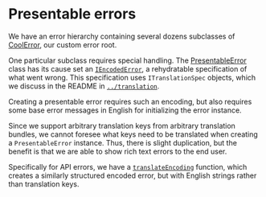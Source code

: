 # Presentable errors

We have an error hierarchy containing several dozens subclasses of [CoolError](../errors.ts), our custom error root.

One particular subclass requires special handling. The [PresentableError](./errors.ts) class has its cause set an [`IEncodedError`](./types.ts), a rehydratable specification of what went wrong. This specification uses `ITranslationSpec` objects, which we discuss in the README in [`../translation`](../translation).

Creating a presentable error requires such an encoding, but also requires some base error messages in English for initializing the error instance.

Since we support arbitrary translation keys from arbitrary translation bundles, we cannot foresee what keys need to be translated when creating a `PresentableError` instance. Thus, there is slight duplication, but the benefit is that we are able to show rich text errors to the end user.

Specifically for API errors, we have a [`translateEncoding`](./translate_encoding.ts) function, which creates a similarly structured encoded error, but with English strings rather than translation keys.

